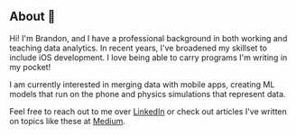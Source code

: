 ## About 👋
Hi! I'm Brandon, and I have a professional background in both working and teaching data analytics. In recent years, I've broadened my skillset to include iOS development. I love being able to carry programs I'm writing in my pocket!

I am currently interested in merging data with mobile apps, creating ML models that run on the phone and physics simulations that represent data.

Feel free to reach out to me over [LinkedIn](https://www.linkedin.com/in/brandon-knox-cs/) or check out articles I've written on topics like these at [Medium](https://medium.com/@brandonknox_6151).

<!--
**bkdevart/bkdevart** is a ✨ _special_ ✨ repository because its `README.md` (this file) appears on your GitHub profile.

Here are some ideas to get you started:

- 🔭 I’m currently working on ...
- 🌱 I’m currently learning ...
- 👯 I’m looking to collaborate on ...
- 🤔 I’m looking for help with ...
- 💬 Ask me about ...
- 📫 How to reach me: ...
- 😄 Pronouns: ...
- ⚡ Fun fact: ...
-->
